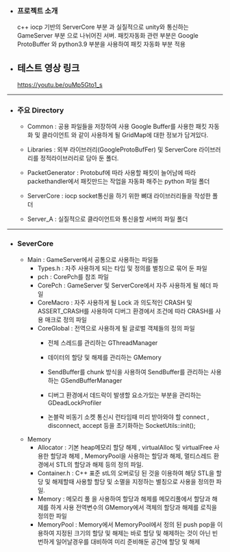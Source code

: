 
- ### 프로젝트 소개

  c++ iocp 기반의 ServerCore 부분 과 실질적으로 unity와 통신하는 GameServer 부분 으로 나뉘어진 서버. 패킷자동화 관련 부분은 Google ProtoBuffer 와 python3.9 부분을 사용하여 패킷 자동화 부분 적용

- ## 테스트 영상 링크
 
  https://youtu.be/ouMp5Gto1_s
------------------------------------------------------------------

- ### 주요 Directory 

  - Common : 공용 파일들을 저장하여 사용 Google Buffer를 사용한 패킷 자동화 및 클라이언트 와 같이 사용하게 될 GridMap에 대한 정보가 담겨있다.

  - Libraries : 외부 라이브러리(GoogleProtoBufFer) 및 ServerCore 라이브러리를 정적라이브러리로 담아 둔 폴더.

  - PacketGenerator : Protobuf에 따라 사용할 패킷이 늘어남에 따라 packethandler에서 패킷만드는 작업을 자동화 해주는 python 파일 폴더

  - ServerCore : iocp socket통신을 하기 위한 뼈대 라이브러리들을 작성한 폴더 

  - Server_A : 실질적으로 클라이언트와 통신을할 서버의 파일 폴더
  
-------------------------------------------------------------------

- ### SeverCore
  - Main : GameServer에서 공통으로 사용하는 파일들
    - Types.h : 자주 사용하게 되는 타입 및 정의를 별칭으로 묶어 둔 파일
    - pch : CorePch를 참조 파일
    - CorePch : GameServer 및 ServerCore에서 자주 사용하게 될 헤더 파일
    - CoreMacro : 자주 사용하게 될 Lock 과 의도적인 CRASH 및 ASSERT_CRASH를 사용하여 디버그 환경에서 조건에 따라 CRASH를 사용 매크로 정의 파일
    - CoreGlobal : 전역으로 사용하게 될 글로벌 객체들의 정의 파일
      - 전체 스레드를 관리하는 GThreadManager
      
      - 데이터의 할당 및 해제를 관리하는 GMemory
      
      - SendBuffer를 chunk 방식을 사용하여 SendBuffer를 관리하는 사용하는 GSendBufferManager
      
      - 디버그 환경에서 데드락이 발생할 요소가있는 부분을 관리하는 GDeadLockProfiler
      
      - 논블락 비동기 소켓 통신시 런타임때  미리 받아와야 할 connect , disconnect, accept 등을 초기화하는 SocketUtils::init();
  - Memory
      - Allocator : 기본 heap메모리 할당 해제 , virtualAlloc 및 virtualFree 사용한 할당과 해제 , MemoryPool을 사용하는 할당과 해제, 멀티스레드 환경에서 STL의 할당과 해제 등의 정의 파일.
      - Container.h : C++ 표준 stL의 오버로딩 된 것을 이용하여 해당 STL을 할당 및 해제할때 사용할 할당 및 소멸을 지정하는 별칭으로 사용을 정의한 파일.
      - Memory :  메모리 풀 을 사용하여 할당과 해제를 메모리풀에서 할당과 해제를 하게 사용 전역변수의 GMemory에서 객체의 할당과 해제를 로직을 정의한 파일
      - MemoryPool : Memory에서 MemoryPool에서 정의 된 push pop을 이용하여 지정된 크기의 할당 및 해제는 바로 할당 및 해제하는 것이 아닌 빈번하게 일어날경우를 대비하여 미리 준비해둔 공간에 할당 및 해제
      



